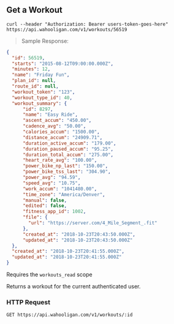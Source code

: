 ## Get a Workout

```shell
curl --header "Authorization: Bearer users-token-goes-here" https://api.wahooligan.com/v1/workouts/56519
```

> Sample Response:

```json
{
  "id": 56519,
  "starts": "2015-08-12T09:00:00.000Z",
  "minutes": 12,
  "name": "Friday Fun",
  "plan_id": null,
  "route_id": null,
  "workout_token": "123",
  "workout_type_id": 40,
  "workout_summary": {
      "id": 8297,
      "name": "Easy Ride",
      "ascent_accum": "450.00",
      "cadence_avg": "50.00",
      "calories_accum": "1500.00",
      "distance_accum": "24909.71",
      "duration_active_accum": "179.00",
      "duration_paused_accum": "95.25",
      "duration_total_accum": "275.00",
      "heart_rate_avg": "100.00",
      "power_bike_np_last": "150.00",
      "power_bike_tss_last": "304.90",
      "power_avg": "94.59",
      "speed_avg": "10.75",
      "work_accum": "1041480.00",
      "time_zone": "America/Denver",
      "manual": false,
      "edited": false,
      "fitness_app_id": 1002,
      "file": {
        "url": "https://server.com/4_Mile_Segment_.fit"
      },
      "created_at": "2018-10-23T20:43:50.000Z",
      "updated_at": "2018-10-23T20:43:50.000Z"
  },
  "created_at": "2018-10-23T20:41:55.000Z",
  "updated_at": "2018-10-23T20:41:55.000Z"
}
```

Requires the `workouts_read` scope

Returns a workout for the current authenticated user.

### HTTP Request

`GET https://api.wahooligan.com/v1/workouts/:id`
